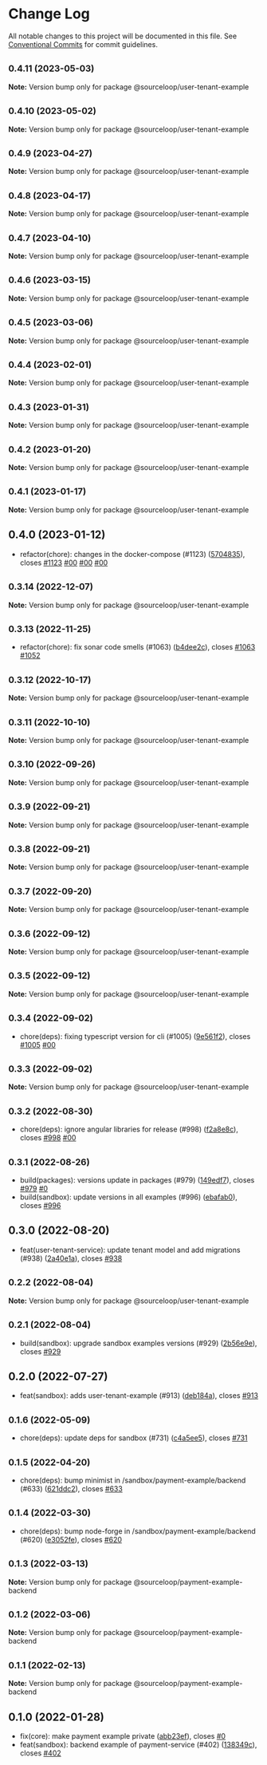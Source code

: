# Change Log

All notable changes to this project will be documented in this file.
See [Conventional Commits](https://conventionalcommits.org) for commit guidelines.

## <small>0.4.11 (2023-05-03)</small>

**Note:** Version bump only for package @sourceloop/user-tenant-example





## <small>0.4.10 (2023-05-02)</small>

**Note:** Version bump only for package @sourceloop/user-tenant-example





## <small>0.4.9 (2023-04-27)</small>

**Note:** Version bump only for package @sourceloop/user-tenant-example





## <small>0.4.8 (2023-04-17)</small>

**Note:** Version bump only for package @sourceloop/user-tenant-example





## <small>0.4.7 (2023-04-10)</small>

**Note:** Version bump only for package @sourceloop/user-tenant-example





## <small>0.4.6 (2023-03-15)</small>

**Note:** Version bump only for package @sourceloop/user-tenant-example





## <small>0.4.5 (2023-03-06)</small>

**Note:** Version bump only for package @sourceloop/user-tenant-example





## <small>0.4.4 (2023-02-01)</small>

**Note:** Version bump only for package @sourceloop/user-tenant-example





## <small>0.4.3 (2023-01-31)</small>

**Note:** Version bump only for package @sourceloop/user-tenant-example





## <small>0.4.2 (2023-01-20)</small>

**Note:** Version bump only for package @sourceloop/user-tenant-example





## <small>0.4.1 (2023-01-17)</small>

**Note:** Version bump only for package @sourceloop/user-tenant-example





## 0.4.0 (2023-01-12)

* refactor(chore): changes in the docker-compose (#1123) ([5704835](https://github.com/sourcefuse/loopback4-microservice-catalog/commit/5704835)), closes [#1123](https://github.com/sourcefuse/loopback4-microservice-catalog/issues/1123) [#00](https://github.com/sourcefuse/loopback4-microservice-catalog/issues/00) [#00](https://github.com/sourcefuse/loopback4-microservice-catalog/issues/00) [#00](https://github.com/sourcefuse/loopback4-microservice-catalog/issues/00)





## <small>0.3.14 (2022-12-07)</small>

**Note:** Version bump only for package @sourceloop/user-tenant-example





## <small>0.3.13 (2022-11-25)</small>

* refactor(chore): fix sonar code smells (#1063) ([b4dee2c](https://github.com/sourcefuse/loopback4-microservice-catalog/commit/b4dee2c)), closes [#1063](https://github.com/sourcefuse/loopback4-microservice-catalog/issues/1063) [#1052](https://github.com/sourcefuse/loopback4-microservice-catalog/issues/1052)





## <small>0.3.12 (2022-10-17)</small>

**Note:** Version bump only for package @sourceloop/user-tenant-example





## <small>0.3.11 (2022-10-10)</small>

**Note:** Version bump only for package @sourceloop/user-tenant-example





## <small>0.3.10 (2022-09-26)</small>

**Note:** Version bump only for package @sourceloop/user-tenant-example





## <small>0.3.9 (2022-09-21)</small>

**Note:** Version bump only for package @sourceloop/user-tenant-example





## <small>0.3.8 (2022-09-21)</small>

**Note:** Version bump only for package @sourceloop/user-tenant-example





## <small>0.3.7 (2022-09-20)</small>

**Note:** Version bump only for package @sourceloop/user-tenant-example





## <small>0.3.6 (2022-09-12)</small>

**Note:** Version bump only for package @sourceloop/user-tenant-example





## <small>0.3.5 (2022-09-12)</small>

**Note:** Version bump only for package @sourceloop/user-tenant-example





## <small>0.3.4 (2022-09-02)</small>

* chore(deps): fixing typescript version for cli (#1005) ([9e561f2](https://github.com/sourcefuse/loopback4-microservice-catalog/commit/9e561f2)), closes [#1005](https://github.com/sourcefuse/loopback4-microservice-catalog/issues/1005) [#00](https://github.com/sourcefuse/loopback4-microservice-catalog/issues/00)





## <small>0.3.3 (2022-09-02)</small>

**Note:** Version bump only for package @sourceloop/user-tenant-example





## <small>0.3.2 (2022-08-30)</small>

* chore(deps): ignore angular libraries for release (#998) ([f2a8e8c](https://github.com/sourcefuse/loopback4-microservice-catalog/commit/f2a8e8c)), closes [#998](https://github.com/sourcefuse/loopback4-microservice-catalog/issues/998) [#00](https://github.com/sourcefuse/loopback4-microservice-catalog/issues/00)





## <small>0.3.1 (2022-08-26)</small>

* build(packages): versions update in packages (#979) ([149edf7](https://github.com/sourcefuse/loopback4-microservice-catalog/commit/149edf7)), closes [#979](https://github.com/sourcefuse/loopback4-microservice-catalog/issues/979) [#0](https://github.com/sourcefuse/loopback4-microservice-catalog/issues/0)
* build(sandbox): update versions in all examples (#996) ([ebafab0](https://github.com/sourcefuse/loopback4-microservice-catalog/commit/ebafab0)), closes [#996](https://github.com/sourcefuse/loopback4-microservice-catalog/issues/996)





## 0.3.0 (2022-08-20)

* feat(user-tenant-service): update tenant model and add migrations (#938) ([2a40e1a](https://github.com/sourcefuse/loopback4-microservice-catalog/commit/2a40e1a)), closes [#938](https://github.com/sourcefuse/loopback4-microservice-catalog/issues/938)





## <small>0.2.2 (2022-08-04)</small>

**Note:** Version bump only for package @sourceloop/user-tenant-example





## <small>0.2.1 (2022-08-04)</small>

* build(sandbox): upgrade sandbox examples versions (#929) ([2b56e9e](https://github.com/sourcefuse/loopback4-microservice-catalog/commit/2b56e9e)), closes [#929](https://github.com/sourcefuse/loopback4-microservice-catalog/issues/929)





## 0.2.0 (2022-07-27)

* feat(sandbox): adds user-tenant-example (#913) ([deb184a](https://github.com/sourcefuse/loopback4-microservice-catalog/commit/deb184a)), closes [#913](https://github.com/sourcefuse/loopback4-microservice-catalog/issues/913)





## <small>0.1.6 (2022-05-09)</small>

* chore(deps): update deps for sandbox (#731) ([c4a5ee5](https://github.com/sourcefuse/loopback4-microservice-catalog/commit/c4a5ee5)), closes [#731](https://github.com/sourcefuse/loopback4-microservice-catalog/issues/731)





## <small>0.1.5 (2022-04-20)</small>

* chore(deps): bump minimist in /sandbox/payment-example/backend (#633) ([621ddc2](https://github-personal/sourcefuse/loopback4-microservice-catalog/commit/621ddc2)), closes [#633](https://github-personal/sourcefuse/loopback4-microservice-catalog/issues/633)





## <small>0.1.4 (2022-03-30)</small>

* chore(deps): bump node-forge in /sandbox/payment-example/backend (#620) ([e3052fe](https://github-personal/sourcefuse/loopback4-microservice-catalog/commit/e3052fe)), closes [#620](https://github-personal/sourcefuse/loopback4-microservice-catalog/issues/620)





## <small>0.1.3 (2022-03-13)</small>

**Note:** Version bump only for package @sourceloop/payment-example-backend





## <small>0.1.2 (2022-03-06)</small>

**Note:** Version bump only for package @sourceloop/payment-example-backend





## <small>0.1.1 (2022-02-13)</small>

**Note:** Version bump only for package @sourceloop/payment-example-backend





## 0.1.0 (2022-01-28)

* fix(core): make payment example private ([abb23ef](https://github-personal/sourcefuse/loopback4-microservice-catalog/commit/abb23ef)), closes [#0](https://github-personal/sourcefuse/loopback4-microservice-catalog/issues/0)
* feat(sandbox): backend example of payment-service (#402) ([138349c](https://github-personal/sourcefuse/loopback4-microservice-catalog/commit/138349c)), closes [#402](https://github-personal/sourcefuse/loopback4-microservice-catalog/issues/402)
